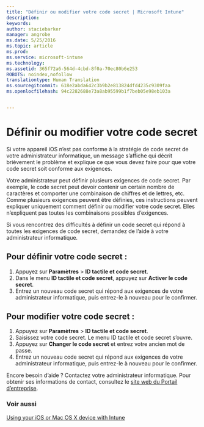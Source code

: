 ```yaml
---
title: "Définir ou modifier votre code secret | Microsoft Intune"
description: 
keywords: 
author: staciebarker
manager: angrobe
ms.date: 5/25/2016
ms.topic: article
ms.prod: 
ms.service: microsoft-intune
ms.technology: 
ms.assetid: 365f72a6-564d-4cbd-8f0a-70ec80b6e253
ROBOTS: noindex,nofollow
translationtype: Human Translation
ms.sourcegitcommit: 618e2abda642c3b9b2e813824dfd4235c9309faa
ms.openlocfilehash: 94c2282688e73a8ab95599b1f7beb05e98eb103a


---
```


# Définir ou modifier votre code secret

Si votre appareil iOS n’est pas conforme à la stratégie de code secret de votre administrateur informatique, un message s’affiche qui décrit brièvement le problème et explique ce que vous devez faire pour que votre code secret soit conforme aux exigences.

Votre administrateur peut définir plusieurs exigences de code secret. Par exemple, le code secret peut devoir contenir un certain nombre de caractères et comporter une combinaison de chiffres et de lettres, etc. Comme plusieurs exigences peuvent être définies, ces instructions peuvent expliquer uniquement comment définir ou modifier votre code secret. Elles n’expliquent pas toutes les combinaisons possibles d’exigences.

Si vous rencontrez des difficultés à définir un code secret qui répond à toutes les exigences de code secret, demandez de l’aide à votre administrateur informatique.

## Pour définir votre code secret :

1. Appuyez sur **Paramètres** > **ID tactile et code secret**.
2. Dans le menu **ID tactile et code secret**, appuyez sur **Activer le code secret**.
3. Entrez un nouveau code secret qui répond aux exigences de votre administrateur informatique, puis entrez-le à nouveau pour le confirmer.

## Pour modifier votre code secret :

1. Appuyez sur **Paramètres** > **ID tactile et code secret**.
2. Saisissez votre code secret. Le menu ID tactile et code secret s’ouvre.
2. Appuyez sur **Changer le code secret** et entrez votre ancien mot de passe.
3. Entrez un nouveau code secret qui répond aux exigences de votre administrateur informatique, puis entrez-le à nouveau pour le confirmer.

Encore besoin d’aide ? Contactez votre administrateur informatique. Pour obtenir ses informations de contact, consultez le [site web du Portail d’entreprise](http://portal.manage.microsoft.com).

### Voir aussi
[Using your iOS or Mac OS X device with Intune](using-your-ios-or-mac-os-x-device-with-intune.md)



<!--HONumber=Jul16_HO4-->



